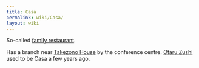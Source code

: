 ```yaml
---
title: Casa
permalink: wiki/Casa/
layout: wiki
---
```


So-called [family restaurant](/wiki/Family_Restaurants "wikilink").

Has a branch near [Takezono House](/wiki/Takezono_House "wikilink") by the
conference centre. [Otaru Zushi](/wiki/Otaru_Zushi "wikilink") used to be Casa
a few years ago.
